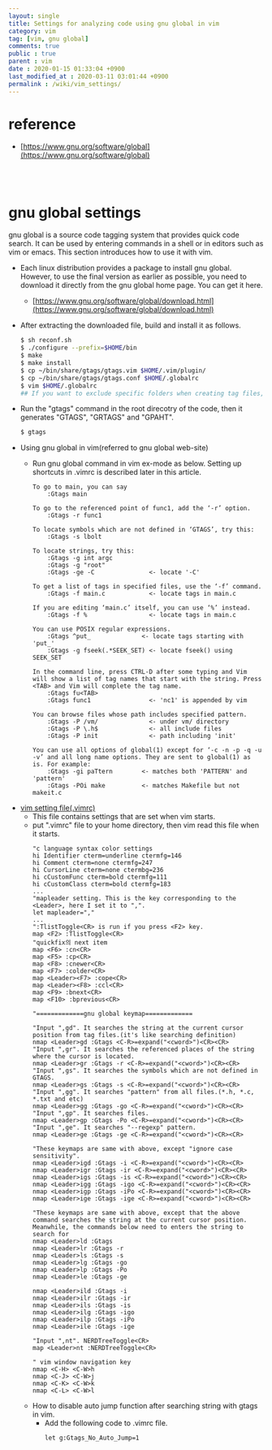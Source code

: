 ```yaml
---
layout: single
title: Settings for analyzing code using gnu global in vim
category: vim
tag: [vim, gnu global]
comments: true
public : true
parent : vim
date : 2020-01-15 01:33:04 +0900
last_modified_at : 2020-03-11 03:01:44 +0900
permalink : /wiki/vim_settings/
---
```


# reference
  * [https://www.gnu.org/software/global](https://www.gnu.org/software/global)
<br />
<br />

# gnu global settings
 gnu global is a source code tagging system that provides quick code search.
 It can be used by entering commands in a shell or in editors such as vim or emacs.
 This section introduces how to use it with vim.

* Each linux distribution provides a package to install gnu global. However, to use the final version as earlier as possible, you need to download it directly from the gnu global home page.
 You can get it here.
  * [https://www.gnu.org/software/global/download.html](https://www.gnu.org/software/global/download.html)
* After extracting the downloaded file, build and install it as follows.
    ```bash
    $ sh reconf.sh
    $ ./configure --prefix=$HOME/bin
    $ make
    $ make install
    $ cp ~/bin/share/gtags/gtags.vim $HOME/.vim/plugin/
    $ cp ~/bin/share/gtags/gtags.conf $HOME/.globalrc
    $ vim $HOME/.globalrc
    ## If you want to exclude specific folders when creating tag files, specify those folders at "skip" varialbe. Or Just quit vim
    ```

* Run the "gtags" command in the root direcotry of the code, then it generates "GTAGS", "GRTAGS" and "GPAHT".
    ```bash
    $ gtags
    ```
* Using gnu global in vim(referred to gnu global web-site)
  * Run gnu global command in vim ex-mode as below. Setting up shortcuts in .vimrc is described later in this article.
    ```vim
    To go to main, you can say
        :Gtags main

    To go to the referenced point of func1, add the ‘-r’ option.
        :Gtags -r func1

    To locate symbols which are not defined in ‘GTAGS’, try this:
        :Gtags -s lbolt

    To locate strings, try this:
        :Gtags -g int argc
        :Gtags -g "root"
        :Gtags -ge -C               <- locate '-C'

    To get a list of tags in specified files, use the ‘-f’ command.
        :Gtags -f main.c            <- locate tags in main.c

    If you are editing ‘main.c’ itself, you can use ‘%’ instead.
        :Gtags -f %                 <- locate tags in main.c

    You can use POSIX regular expressions.
        :Gtags ^put_              <- locate tags starting with 'put_'
        :Gtags -g fseek(.*SEEK_SET) <- locate fseek() using SEEK_SET

    In the command line, press CTRL-D after some typing and Vim will show a list of tag names that start with the string. Press <TAB> and Vim will complete the tag name.
        :Gtags fu<TAB>
        :Gtags func1                <- 'nc1' is appended by vim

    You can browse files whose path includes specified pattern.
        :Gtags -P /vm/              <- under vm/ directory
        :Gtags -P \.h$              <- all include files
        :Gtags -P init              <- path including 'init'

    You can use all options of global(1) except for ‘-c -n -p -q -u -v’ and all long name options. They are sent to global(1) as is. For example:
        :Gtags -gi paTtern        <- matches both 'PATTERN' and 'pattern'
        :Gtags -POi make          <- matches Makefile but not makeit.c
    ```

<!--
* [vim plugins]( /assets/files/vim_plugin.tar.gz "vim plugin files")
  * 첨부 파일에 syntax 및 color 관련 plugin, 기타 개인적으로 사용하는
  plugin(Taglist, NERDTree) 등이 포함되어 있다. 필요한 경우, 첨부 파일을
  다운받아 개인 계정의 home directory에 압축을 풀면 된다.
    ex) 수정 사항 in c.vim.
    ```vim
    " Highlight Class and Function names
    syn match    cCustomParen    "(" contains=cParen contains=cCppParen
    syn match    cCustomFunc     "\w\+\s*(\@=" contains=cCustomParen
    syn match    cCustomScope    "::"
    syn match    cCustomClass    "\w\+\s*::" contains=cCustomScope

    hi def link cCustomFunc  Function
    hi def link cCustomClass Function
    ```
-->

* [vim setting file(.vimrc)](/assets/files/vimrc.tar.gz ".vimrc file")
  * This file contains settings that are set when vim starts.
  * put ".vimrc" file to your home directory, then vim read this file when it starts.
    ```vim
    "c language syntax color settings
    hi Identifier cterm=underline ctermfg=146
    hi Comment cterm=none ctermfg=247
    hi CursorLine cterm=none ctermbg=236
    hi cCustomFunc cterm=bold ctermfg=111
    hi cCustomClass cterm=bold ctermfg=183
    ...
    "mapleader setting. This is the key corresponding to the <Leader>, here I set it to ",".
    let mapleader=","
    ...
    ":TlistToggle<CR> is run if you press <F2> key.
    map <F2> :TlistToggle<CR>
    "quickfix의 next item
    map <F6> :cn<CR>
    map <F5> :cp<CR>
    map <F8> :cnewer<CR>
    map <F7> :colder<CR>
    map <Leader><F7> :cope<CR>
    map <Leader><F8> :ccl<CR>
    map <F9> :bnext<CR>
    map <F10> :bprevious<CR>

    "=============gnu global keymap=============

    "Input ",gd". It searches the string at the current cursor position from tag files.(it's like searching definition)
    nmap <Leader>gd :Gtags <C-R>=expand("<cword>")<CR><CR>
    "Input ",gr". It searches the referenced places of the string where the cursor is located.
    nmap <Leader>gr :Gtags -r <C-R>=expand("<cword>")<CR><CR>
    "Input ",gs". It searches the symbols which are not defined in GTAGS.
    nmap <Leader>gs :Gtags -s <C-R>=expand("<cword>")<CR><CR>
    "Input ",gg". It searches "pattern" from all files.(*.h, *.c, *.txt and etc)
    nmap <Leader>gg :Gtags -go <C-R>=expand("<cword>")<CR><CR>
    "Input ",gp". It searches files.
    nmap <Leader>gp :Gtags -Po <C-R>=expand("<cword>")<CR><CR>
    "Input ",ge". It searches "--regexp" pattern.
    nmap <Leader>ge :Gtags -ge <C-R>=expand("<cword>")<CR><CR>

    "These keymaps are same with above, except "ignore case sensitivity".
    nmap <Leader>igd :Gtags -i <C-R>=expand("<cword>")<CR><CR>
    nmap <Leader>igr :Gtags -ir <C-R>=expand("<cword>")<CR><CR>
    nmap <Leader>igs :Gtags -is <C-R>=expand("<cword>")<CR><CR>
    nmap <Leader>igg :Gtags -igo <C-R>=expand("<cword>")<CR><CR>
    nmap <Leader>igp :Gtags -iPo <C-R>=expand("<cword>")<CR><CR>
    nmap <Leader>ige :Gtags -ige <C-R>=expand("<cword>")<CR><CR>

    "These keymaps are same with above, except that the above command searches the string at the current cursor position. Meanwhile, the commands below need to enters the string to search for
    nmap <Leader>ld :Gtags
    nmap <Leader>lr :Gtags -r
    nmap <Leader>ls :Gtags -s
    nmap <Leader>lg :Gtags -go
    nmap <Leader>lp :Gtags -Po
    nmap <Leader>le :Gtags -ge

    nmap <Leader>ild :Gtags -i
    nmap <Leader>ilr :Gtags -ir
    nmap <Leader>ils :Gtags -is
    nmap <Leader>ilg :Gtags -igo
    nmap <Leader>ilp :Gtags -iPo
    nmap <Leader>ile :Gtags -ige

    "Input ",nt". NERDTreeToggle<CR>
    map <Leader>nt :NERDTreeToggle<CR>

    " vim window navigation key
    nmap <C-H> <C-W>h
    nmap <C-J> <C-W>j
    nmap <C-K> <C-W>k
    nmap <C-L> <C-W>l
    ```
  * How to disable auto jump function after searching string with gtags in vim.
    * Add the following code to .vimrc file.
        ```vim
        let g:Gtags_No_Auto_Jump=1
	```
